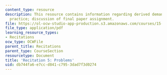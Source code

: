 ```yaml
---
content_type: resource
description: This resource contains information regarding derived demand and capital
  practice; discussion of final paper assignment.
file: https://ol-ocw-studio-app-production.s3.amazonaws.com/courses/15-031j-energy-decisions-markets-and-policies-spring-2012/db744fa6e7ccd841c7953dad7f3d0274_MIT15_031JS12_Dvd_Dm_Cptl.pdf
file_type: application/pdf
learning_resource_types:
- Recitations
ocw_type: OCWFile
parent_title: Recitations
parent_type: CourseSection
resourcetype: Document
title: 'Recitation 5: Problems'
uid: db744fa6-e7cc-d841-c795-3dad7f3d0274
---
```


